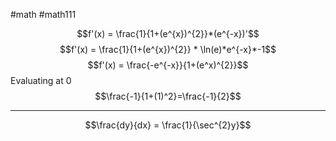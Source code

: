 #math #math111 

$$f'(x) = \frac{1}{1+(e^{x})^{2}}*(e^{-x})'$$
$$f'(x) = \frac{1}{1+(e^{x})^{2}} * \ln(e)*e^{-x}*-1$$
$$f'(x) = \frac{-e^{-x}}{1+(e^x)^{2}}$$
Evaluating at 0
$$\frac{-1}{1+(1)^2}=\frac{-1}{2}$$


---

$$\frac{dy}{dx} = \frac{1}{\sec^{2}y}$$
